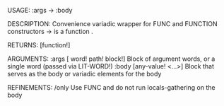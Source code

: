 USAGE:
     :args -> :body

DESCRIPTION:
     Convenience variadic wrapper for FUNC and FUNCTION constructors
     -> is a function .

RETURNS: [function!]

ARGUMENTS:
    :args [<end> word! path! block!]
        Block of argument words, or a single word (passed via LIT-WORD!)
    :body [any-value! <...>]
        Block that serves as the body or variadic elements for the body

REFINEMENTS:
    /only
        Use FUNC and do not run locals-gathering on the body
